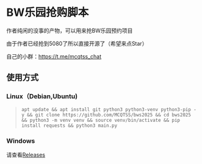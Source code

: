 # BW乐园抢购脚本

作者纯闲的没事的产物，可以用来抢BW乐园预约项目

由于作者已经抢到5080了所以直接开源了（希望来点Star）

自己的小群：https://t.me/mcqtss_chat

## 使用方式

### Linux（Debian,Ubuntu)

> `apt update && apt install git python3 python3-venv python3-pip -y && git clone https://github.com/MCQTSS/bws2025 && cd bws2025 && python3 -m venv venv && source venv/bin/activate && pip install requests && python3 main.py`

### Windows

请查看[Releases](https://github.com/MCQTSS/bws2025/releases)

